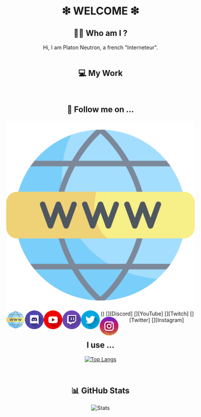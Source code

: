 <h1 align="center">❇ WELCOME ❇</h1>

**<h2 align="center">:man_student: Who am I ?</h1>**

<center>Hi, I am Platon Neutron, a french "Interneteur".</center>

<br/>

**<h2 align="center">💻 My Work</h1>**

<br/>

**<h2 align="center">📲 Follow me on ...</h1>**
<div align="center">
    <a href="https://geggfiugggi.fr" target="_blank" rel="noopener noreferrer"><img src="https://github.com/PlatonNeutron/PlatonNeutron/blob/master/img/site.png" alt="DiscordLogo"/></a>
    <img align="left" alt="" width="50px" src="https://github.com/PlatonNeutron/PlatonNeutron/blob/master/img/site.png"/>()
    [<img align="left" alt="" width="50px" src="https://github.com/PlatonNeutron/PlatonNeutron/blob/master/img/discord.png"/>][Discord]
    [<img align="left" alt="" width="50px" src="https://github.com/PlatonNeutron/PlatonNeutron/blob/master/img/youtube.png"/>][YouTube]
    [<img align="left" alt="" width="50px" src="https://github.com/PlatonNeutron/PlatonNeutron/blob/master/img/twitch.png"/>][Twitch]
    [<img align="left" alt="" width="50px" src="https://github.com/PlatonNeutron/PlatonNeutron/blob/master/img/twitter.png"/>][Twitter]
    [<img align="left" alt="" width="50px" src="https://github.com/PlatonNeutron/PlatonNeutron/blob/master/img/instagram.png"/>][Instagram]
</div>

<br/>

**<h2 align="center">I use ...</h1>**
<div align="center">

[![Top Langs](https://github-readme-stats.vercel.app/api/top-langs?username=PlatonNeutron&langs_count=10&layout=compact&theme=tokyonight&hide_border=true)](https://github.com/anuraghazra/github-readme-stats)
</div>

<br/>

**<h2 align="center">📊 GitHub Stats</h1>**
<div align="center">

![Stats](https://github-readme-stats.vercel.app/api?username=PlatonNeutron&show_icons=true&theme=tokyonight&hide_border=true)
</div>

[Website]: https://geggfiugggi.fr
[Discord]: https://discord.gg/pNxMVFv
[YouTube]: https://www.youtube.com/channel/UC2xPiOqjQ-nZeCka_ZNCtCQ
[Twitch]: https://www.twitch.tv/platon_neutron
[Twitter]: https://twitter.com/PlatonNeutron
[Instagram]: https://www.instagram.com/platon_neutronphoto/
[GitHubStats]: https://youtube.com/